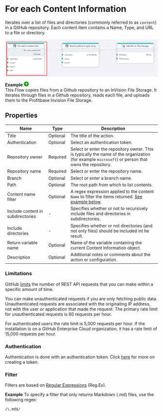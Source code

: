 # For each Content Information

Iterates over a list of files and directories (commonly referred to as `content`) in a GitHub repository. Each content item contains a Name, Type, and URL to a file or directory.


![img](../../../../images/flow/github-foreach.png)


**Example** ![img](../../../../images/strz.jpg)  
This Flow copies files from a Github repository to an InVision File Storage. It iterates through files in a Github repository, reads each file, and uploads them to the Profitbase Invision File Storage.


## Properties

| Name             | Type      |Description                                             |
|------------------|-----------|--------------------------------------------------------|
| Title  | Optional | The title of the action.   |
| Authentication |  Optional | Select an authentication token. |
| Repository owner | Required | Select or enter the repository owner. This is typically the name of the organization (for example `microsoft`) or person that owns the repository.  |
| Repository name | Required | Select or enter the repository name. |
| Branch | Optional | Select or enter a branch name. |
| Path | Optional | The root path from which to list contents. |
| Content name filter | Optional | A regex expression applied to the content `Name` to filter the items returned. [See example below](#filter). |
| Include content in subdirectories | - | Specifies whether or not to recursively include files and directories in subdirectories. |
| Include directories | - | Specifies whether or not directories (and not only files) should be included int he result. |
| Return variable name | Optional | Name of the variable containing the current Content Information object. |
| Description | Optional | Additional notes or comments about the action or configuration. |


### Limitations

GitHub [limits](https://docs.github.com/en/rest/using-the-rest-api/rate-limits-for-the-rest-api?apiVersion=2022-11-28) the number of REST API requests that you can make within a specific amount of time.

You can make unauthenticated requests if you are only fetching public data. Unauthenticated requests are associated with the originating IP address, not with the user or application that made the request.
The primary rate limit for unauthenticated requests is 60 requests per hour.

For authenticated users the rate limit is 5,000 requests per hour. If the installation is on a GitHub Enterprise Cloud organization, it has a rate limit of 15,000 requests per hour.


### Authentication

Authentication is done with an authentication token. Click [here](https://docs.catalyst.zoho.com/en/tutorials/githubbot/java/generate-personal-access-token/) for more on creating a token.


### Filter

Filters are based on [Regular Expressions](https://learn.microsoft.com/en-us/dotnet/standard/base-types/regular-expression-language-quick-reference) (Reg.Ex).

**Example**
To specify a filter that only returns Markdown (.md) files, use the following regex:
```
/\.md$/
```
